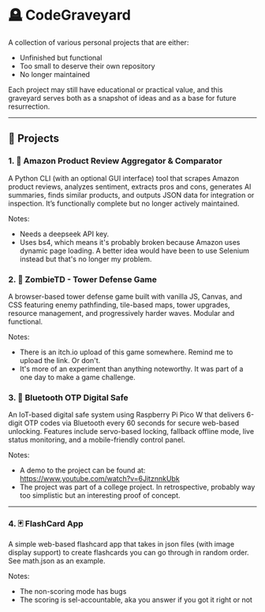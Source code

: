 # 🪦 CodeGraveyard

A collection of various personal projects that are either:
- Unfinished but functional
- Too small to deserve their own repository
- No longer maintained

Each project may still have educational or practical value, and this graveyard serves both as a snapshot of ideas and as a base for future resurrection.

---

## 📁 Projects

### 1. 🛒 Amazon Product Review Aggregator & Comparator

A Python CLI (with an optional GUI interface) tool that scrapes Amazon product reviews, analyzes sentiment, extracts pros and cons, generates AI summaries, finds similar products, and outputs JSON data for integration or inspection. It’s functionally complete but no longer actively maintained. 

Notes: 
- Needs a deepseek API key. 
- Uses bs4, which means it's probably broken because Amazon uses dynamic page loading. A better idea would have been to use Selenium instead but that's no longer my problem.

### 2. 🧱 ZombieTD - Tower Defense Game

A browser-based tower defense game built with vanilla JS, Canvas, and CSS featuring enemy pathfinding, tile-based maps, tower upgrades, resource management, and progressively harder waves. Modular and functional. 

Notes:
- There is an itch.io upload of this game somewhere. Remind me to upload the link. Or don't.
- It's more of an experiment than anything noteworthy. It was part of a one day to make a game challenge.

### 3. 🔐 Bluetooth OTP Digital Safe

An IoT-based digital safe system using Raspberry Pi Pico W that delivers 6-digit OTP codes via Bluetooth every 60 seconds for secure web-based unlocking. Features include servo-based locking, fallback offline mode, live status monitoring, and a mobile-friendly control panel.

Notes:
- A demo to the project can be found at: https://www.youtube.com/watch?v=6JitznnkUbk
- The project was part of a college project. In retrospective, probably way too simplistic but an interesting proof of concept.

---


### 4. 🃏 FlashCard App

A simple web-based flashcard app that takes in json files (with image display support) to create flashcards you can go through in random order. See math.json as an example.

Notes:
- The non-scoring mode has bugs
- The scoring is sel-accountable, aka you answer if you got it right or not